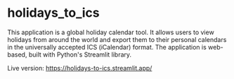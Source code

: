 # holidays_to_ics
This application is a global holiday calendar tool. It allows users to view holidays from around the world and export them to their personal calendars in the universally accepted ICS (iCalendar) format. The application is web-based, built with Python's Streamlit library.

Live version: https://holidays-to-ics.streamlit.app/

